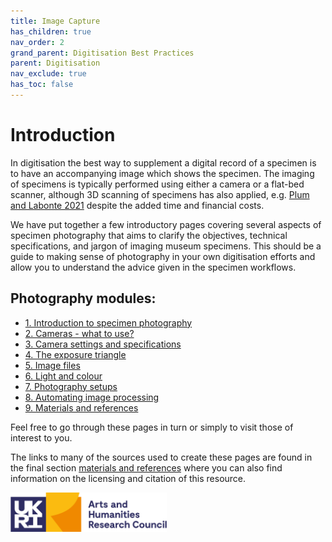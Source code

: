 ```yaml
---
title: Image Capture
has_children: true
nav_order: 2
grand_parent: Digitisation Best Practices
parent: Digitisation
nav_exclude: true
has_toc: false
---
```


# Introduction
In digitisation the best way to supplement a digital record of a specimen is to have an accompanying image which shows the specimen. The imaging of specimens is typically performed using either a camera or a flat-bed scanner, although 3D scanning of specimens has also applied, e.g. [Plum and Labonte 2021](https://peerj.com/articles/11155/) despite the added time and financial costs.

We have put together a few introductory pages covering several aspects of specimen photography that aims to clarify the objectives, technical specifications, and jargon of imaging museum specimens. This should be a guide to making sense of photography in your own digitisation efforts and allow you to understand the advice given in the specimen workflows.

## Photography modules:

* [1. Introduction to specimen photography](/Digitisation/SpecimenImageCapture/photography_intro.html)
* [2. Cameras - what to use?](/Digitisation/SpecimenImageCapture/intro_to_cameras.html)
* [3. Camera settings and specifications](/Digitisation/SpecimenImageCapture/camera_and_image_specifications.html)
* [4. The exposure triangle](/Digitisation/SpecimenImageCapture/exposure.html)
* [5. Image files](/Digitisation/SpecimenImageCapture/filing.html)
* [6. Light and colour](/Digitisation/SpecimenImageCapture/lighting_and_colour.html)
* [7. Photography setups](/Digitisation/SpecimenImageCapture/image_setups.html)
* [8. Automating image processing](/Digitisation/SpecimenImageCapture/automisation_processing.html)
* [9. Materials and references](/Digitisation/SpecimenImageCapture/conclusion_and_materials.html)

Feel free to go through these pages in turn or simply to visit those of interest to you.

The links to many of the sources used to create these pages are found in the final section [materials and references](/Digitisation/SpecimenImageCapture/conclusion_and_materials.html) where you can also find information on the licensing and citation of this resource.

<img src="/images/Logos/AHRC.png" alt="AHRC Logo" width="250">